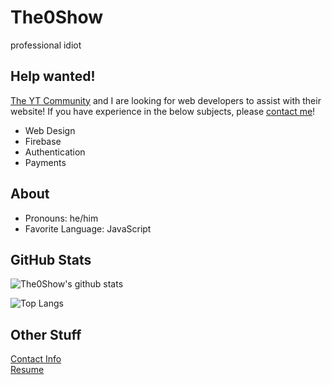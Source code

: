 
# The0Show
professional idiot

## Help wanted!
[The YT Community](https://github.com/The-YT-Community) and I are looking for web developers to assist with their website! If you have experience in the below subjects, please [contact me](https://the0show.com/contact)!
- Web Design
- Firebase
- Authentication
- Payments

## About
- Pronouns: he/him
- Favorite Language: JavaScript

## GitHub Stats
![The0Show's github stats](https://github-readme-stats.vercel.app/api?username=The0Show)

![Top Langs](https://github-readme-stats.vercel.app/api/top-langs/?username=The0Show)

## Other Stuff
[Contact Info](http://the0show.com/contact.html)
<br>
[Resume](https://the0show.com/resume.html)

<!--
**The0Show/the0show** is a ✨ _special_ ✨ repository because its `README.md` (this file) appears on your GitHub profile.

Here are some ideas to get you started:

- 🔭 I’m currently working on ...
- 🌱 I’m currently learning ...
- 👯 I’m looking to collaborate on ...
- 🤔 I’m looking for help with ...
- 💬 Ask me about ...
- 📫 How to reach me: ...
- 😄 Pronouns: ...
- ⚡ Fun fact: ...
-->
